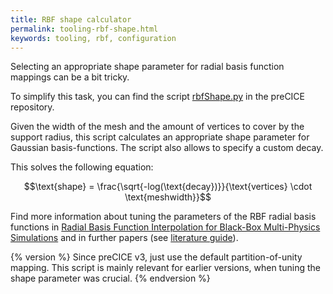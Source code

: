 ```yaml
---
title: RBF shape calculator
permalink: tooling-rbf-shape.html
keywords: tooling, rbf, configuration
---
```


Selecting an appropriate shape parameter for radial basis function mappings can be a bit tricky.

To simplify this task, you can find the script [rbfShape.py](https://github.com/precice/precice/tree/develop/extras/rbfShape) in the preCICE repository.

Given the width of the mesh and the amount of vertices to cover by the support radius, this script calculates an appropriate shape parameter for Gaussian basis-functions.
The script also allows to specify a custom decay.

This solves the following equation:

$$\text{shape} = \frac{\sqrt{-log(\text{decay})}}{\text{vertices} \cdot \text{meshwidth}}$$

Find more information about tuning the parameters of the RBF radial basis functions in [Radial Basis Function Interpolation for Black-Box Multi-Physics Simulations](https://upcommons.upc.edu/handle/2117/190255) and in further papers (see [literature guide](fundamentals-literature-guide.html)).

{% version %}
Since preCICE v3, just use the default partition-of-unity mapping. This script is mainly relevant for earlier versions, when tuning the shape parameter was crucial.
{% endversion %}
